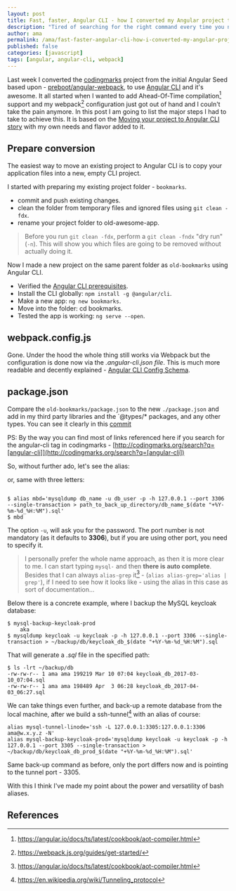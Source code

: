 ```yaml
---
layout: post
title: Fast, faster, Angular CLI - how I converted my Angular project to use Angular CLI 
description: "Tired of searching for the right command every time you need to back up a MySql database via mysqldump. Well make an alias out of it, and it should work for a while."
author: ama
permalink: /ama/fast-faster-angular-cli-how-i-converted-my-angular-project-to-use-angular-cli
published: false
categories: [javascript]
tags: [angular, angular-cli, webpack]
---
```


Last week I converted the [codingmarks](http://codingmarks.org) project from the initial Angular Seed based upon - [preboot/angular-webpack](https://github.com/preboot/angular-webpack),
  to use [Angular CLI](https://cli.angular.io/) and it's awesome. It all started when I wanted to add  Ahead-Of-Time compilation[^1] support and my webpack[^2] configuration 
  just got out of hand and I couln't take the pain anymore. In this post I am going to list the major steps I had to take to achieve this. 
  It is based on the [Moving your project to Angular CLI story](https://github.com/angular/angular-cli/wiki/stories-moving-into-the-cli) with my own needs and flavor added to it. 

[^1]: <https://angular.io/docs/ts/latest/cookbook/aot-compiler.html>
[^2]: <https://webpack.js.org/guides/get-started/>


<!--more-->

## Prepare conversion
The easiest way to move an existing project to Angular CLI is to copy your application files into a new, empty CLI project. 

I started with preparing my existing project folder - `bookmarks`. 
* commit and push existing changes.
* clean the folder from temporary files and ignored files using `git clean -fdx`.
* rename your project folder to old-awesome-app.

> Before you run `git clean -fdx`, perform a `git clean -fndx` "dry run" (`-n`). This will show you which files are going to be removed without actually doing it.

Now I made a new project on the same parent folder as `old-bookmarks` using Angular CLI.

* Verified the [Angular CLI prerequisites](https://github.com/angular/angular-cli#prerequisites).
* Install the CLI globally: `npm install -g @angular/cli`.
* Make a new app: `ng new bookmarks`.
* Move into the folder: cd bookmarks.
* Tested the app is working: `ng serve --open`.


## webpack.config.js

Gone. Under the hood the whole thing still works via Webpack but the configuration is done now via the _.angular-cli.json file_.
 This is much more readable and decently explained - [Angular CLI Config Schema](https://github.com/angular/angular-cli/wiki/angular-cli). 

## package.json

Compare the `old-bookmarks/package.json` to the new `./package.json` and add in my third party libraries and the `@types/* packages, and any other types. You can see it clearly 
in this [commit](https://github.com/Codingpedia/bookmarks/commit/e7edb064483927618b182cfc5054efb913ed205f#diff-b9cfc7f2cdf78a7f4b91a753d10865a2)


PS: By the way you can find most of links referenced here if you search for the angular-cli tag in codingmarks - [http://codingmarks.org/search?q=[angular-cli]](http://codingmarks.org/search?q=[angular-cli]) 








So, without further ado, let's see the alias:



or, same with three letters:

```

$ alias mbd='mysqldump db_name -u db_user -p -h 127.0.0.1 --port 3306 --single-transaction > path_to_back_up_directory/db_name_$(date "+%Y-%m-%d_%H:%M").sql'
$ mbd
```


The option `-u`, will ask you for the password. The port number is not mandatory (as it defaults to **3306**), but if you are using other port, you need to specify it.

> I personally prefer the whole name approach, as then it is more clear to me. I can start typing `mysql-` and then **there is auto complete**. Besides that I can always `alias-grep` it[^1] - (`alias alias-grep='alias | grep'`),
 if I need to see how it looks like - using the alias in this case as sort of documentation...

Below there is a concrete example, where I backup the MySQL keycloak database:

```
$ mysql-backup-keycloak-prod
    aka
$ mysqldump keycloak -u keycloak -p -h 127.0.0.1 --port 3306 --single-transaction > ~/backup/db/keycloak_db_$(date "+%Y-%m-%d_%H:%M").sql
```

That will generate a _.sql_ file in the specified path:

```
$ ls -lrt ~/backup/db
-rw-rw-r-- 1 ama ama 199219 Mar 10 07:04 keycloak_db_2017-03-10_07:04.sql
-rw-rw-r-- 1 ama ama 198489 Apr  3 06:28 keycloak_db_2017-04-03_06:27.sql
```

We can take things even further, and back-up a remote database from the local machine, after we build a ssh-tunnel[^3] with an alias of course:

```
alias mysql-tunnel-linode='ssh -L 127.0.0.1:3305:127.0.0.1:3306 ama@w.x.y.z -N'
alias mysql-backup-keycloak-prod='mysqldump keycloak -u keycloak -p -h 127.0.0.1 --port 3305 --single-transaction > ~/backup/db/keycloak_db_prod_$(date "+%Y-%m-%d_%H:%M").sql'
```

Same back-up command as before, only the port differs now and is pointing to the tunnel port - 3305.

With this I think I've made my point about the power and versatility of bash aliases.


[^3]: <https://en.wikipedia.org/wiki/Tunneling_protocol>

## References
